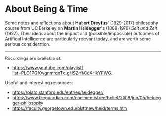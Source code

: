 # About Being & Time

Some notes and reflections about **Hubert Dreyfus**' (1929-2017) philosophy course from UC Berkeley on **Martin Heidegger**'s (1889-1976) *Seit und Zeit* (1927). Their ideas about the impact and (possible/impossible) outcomes of Artifical Intelligence are particularly relevant today, and are worth some serious consideration.

---------

Recordings are available at: 
- https://www.youtube.com/playlist?list=PLO1PGfOvgnmrqnTx_gHSZrfhCcXHkYFWG. 

Useful and interesting resources:
- https://plato.stanford.edu/entries/heidegger/
- https://www.theguardian.com/commentisfree/belief/2009/jun/05/heidegger-philosophy
- https://faculty.georgetown.edu/blattnew/heid/terms.htm
